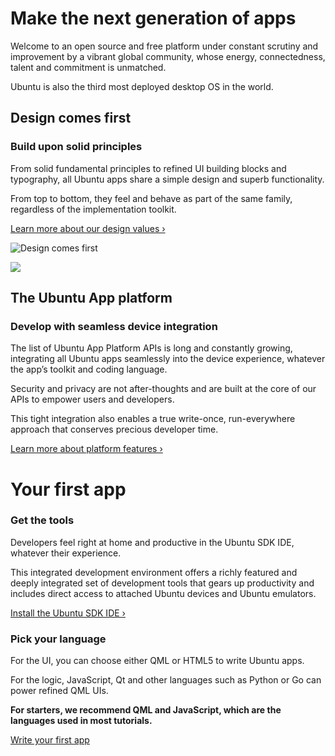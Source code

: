 





# Make the next generation of apps

Welcome to an open source and free platform under constant scrutiny and
improvement by a vibrant global community, whose energy, connectedness, talent
and commitment is unmatched.

Ubuntu is also the third most deployed desktop OS in the world.





## Design comes first

### Build upon solid principles

From solid fundamental principles to refined UI building blocks and
typography, all Ubuntu apps share a simple design and superb functionality.

From top to bottom, they feel and behave as part of the same family,
regardless of the implementation toolkit.

[Learn more about our design values ›](http://design.ubuntu.com/apps)

![Design comes first](https://developer.ubuntu.com/static/devportal_uploaded/e780dbd9-4eb9-480c-b1c2-b5a615a28c93-cms_page_media/5/making_of_apps_21222.png)





![](/static/devportal_uploaded/6daaacc9-e995-4b1e-b1ff-cfeda26ec317-cms_page_media/5/screenshot20151215_1202226qsdgwxcv57.png)

## The Ubuntu App platform

### Develop with seamless device integration

The list of Ubuntu App Platform APIs is long and constantly growing,
integrating all Ubuntu apps seamlessly into the device experience, whatever
the app’s toolkit and coding language.

Security and privacy are not after-thoughts and are built at the core of our
APIs to empower users and developers.

This tight integration also enables a true write-once, run-everywhere approach
that conserves precious developer time.

[Learn more about platform features ›](/phone/platform)





# Your first app





### Get the tools

Developers feel right at home and productive in the Ubuntu SDK IDE, whatever
their experience.

This integrated development environment offers a richly featured and deeply
integrated set of development tools that gears up productivity and includes
direct access to attached Ubuntu devices and Ubuntu emulators.

[Install the Ubuntu SDK IDE ›](/phone/platform/sdk/installing-the-sdk)

### Pick your language

For the UI, you can choose either QML or HTML5 to write Ubuntu apps.

For the logic, JavaScript, Qt and other languages such as Python or Go can
power refined QML UIs.

**For starters, we recommend QML and JavaScript, which are the languages used in most tutorials.**

[Write your first app](/phone/apps/qml)





